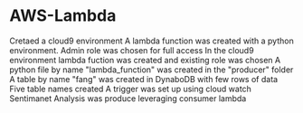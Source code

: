 # AWS-Lambda

Cretaed a cloud9 environment
A lambda function was created with a python environment. Admin role was chosen for full access
In the cloud9 environment lambda fuction was created and existing role was chosen
A python file by name "lambda_function" was created in the "producer" folder
A table by name "fang" was created in DynaboDB with few rows of data
Five table names created
A trigger was set up using cloud watch
Sentimanet Analysis was produce leveraging consumer lambda
